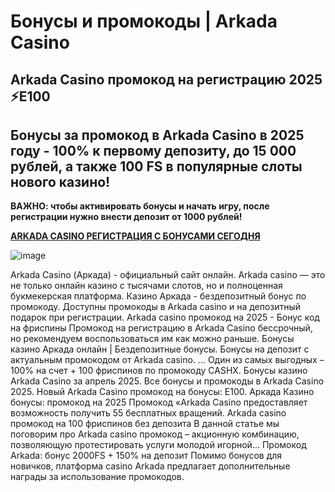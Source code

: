 # Бонусы и промокоды | Arkada Casino

## Arkada Casino промокод на регистрацию 2025 ⚡️E100
## Бонусы за промокод в Arkada Casino в 2025 году - 100% к первому депозиту, до 15 000 рублей, а также 100 FS в популярные слоты нового казино!

**ВАЖНО: чтобы активировать бонусы и начать игру, после регистрации нужно внести депозит от 1000 рублей!**

**[ARKADA CASINO РЕГИСТРАЦИЯ С БОНУСАМИ СЕГОДНЯ](https://linkcasino.ru/arkada_e100)**

![image](https://github.com/user-attachments/assets/be04c63a-f09f-4ed6-8ca3-7f9f3681709e)


Arkada Casino (Аркада) - официальный сайт онлайн. Arkada casino — это не только онлайн казино с тысячами слотов, но и полноценная букмекерская платформа.
Казино Аркада - бездепозитный бонус по промокоду. Доступны промокоды в Arkada casino и на депозитный подарок при регистрации.
Arkada casino промокод на 2025 - Бонус код на фриспины Промокод на регистрацию в Arkada Casino бессрочный, но рекомендуем воспользоваться им как можно раньше.
Бонусы казино Аркада онлайн | Бездепозитные бонусы. Бонусы на депозит с актуальным промокодом от Arkada casino. ... Один из самых выгодных – 100% на счет + 100 фриспинов по промокоду CASHX.
Бонусы казино Arkada Casino за апрель 2025. Все бонусы и промокоды в Arkada Casino 2025.
Новый Arkada Casino промокод на бонусы: E100. Аркада Казино бонусы: промокод на 2025 Промокод «Arkada Casino предоставляет возможность получить 55 бесплатных вращений.
Arkada casino промокод на 100 фриспинов без депозита В данной статье мы поговорим про Arkada casino промокод – акционную комбинацию, позволяющую протестировать услуги молодой игорной...
Промокод Arkada: бонус 2000FS + 150% на депозит
Помимо бонусов для новичков, платформа casino Arkada предлагает дополнительные награды за использование промокодов.
